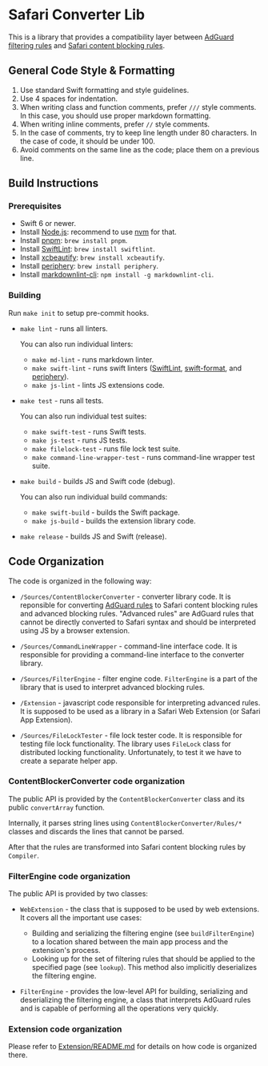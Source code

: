 # Safari Converter Lib

This is a library that provides a compatibility layer between
[AdGuard filtering rules][adguardrules] and
[Safari content blocking rules][safarirules].

[adguardrules]: https://adguard.com/kb/general/ad-filtering/create-own-filters/
[safarirules]: https://developer.apple.com/documentation/safariservices/creating-a-content-blocker

## General Code Style & Formatting

1. Use standard Swift formatting and style guidelines.
2. Use 4 spaces for indentation.
3. When writing class and function comments, prefer `///` style comments. In
   this case, you should use proper markdown formatting.
4. When writing inline comments, prefer `//` style comments.
5. In the case of comments, try to keep line length under 80 characters. In the
   case of code, it should be under 100.
6. Avoid comments on the same line as the code; place them on a previous line.

## Build Instructions

### Prerequisites

- Swift 6 or newer.
- Install [Node.js][nodejs]: recommend to use [nvm][nvm] for that.
- Install [pnpm][pnpm]: `brew install pnpm`.
- Install [SwiftLint][swiftlint]: `brew install swiftlint`.
- Install [xcbeautify][xcbeautify]: `brew install xcbeautify`.
- Install [periphery][periphery]: `brew install periphery`.
- Install [markdownlint-cli][markdownlint]: `npm install -g markdownlint-cli`.

[nodejs]: https://nodejs.org/
[nvm]: https://github.com/nvm-sh/nvm
[pnpm]: https://pnpm.io/
[swiftlint]: https://github.com/realm/SwiftLint
[xcbeautify]: https://github.com/cpisciotta/xcbeautify
[periphery]: https://github.com/peripheryapp/periphery
[markdownlint]: https://www.npmjs.com/package/markdownlint-cli

### Building

Run `make init` to setup pre-commit hooks.

- `make lint` - runs all linters.

    You can also run individual linters:

    - `make md-lint` - runs markdown linter.
    - `make swift-lint` - runs swift linters ([SwiftLint][swiftlint],
      [swift-format][swift-format], and [periphery][periphery]).
    - `make js-lint` - lints JS extensions code.

- `make test` - runs all tests.

    You can also run individual test suites:

    - `make swift-test` - runs Swift tests.
    - `make js-test` - runs JS tests.
    - `make filelock-test` - runs file lock test suite.
    - `make command-line-wrapper-test` - runs command-line wrapper test suite.

- `make build` - builds JS and Swift code (debug).

    You can also run individual build commands:

    - `make swift-build` - builds the Swift package.
    - `make js-build` - builds the extension library code.

- `make release` - builds JS and Swift (release).

[swift-format]: https://github.com/swiftlang/swift-format

## Code Organization

The code is organized in the following way:

- `/Sources/ContentBlockerConverter` - converter library code. It is reponsible
  for converting [AdGuard rules][adguardrules] to Safari content blocking rules
  and advanced blocking rules. "Advanced rules" are AdGuard rules that cannot be
  directly converted to Safari syntax and should be interpreted using JS by a
  browser extension.

- `/Sources/CommandLineWrapper` - command-line interface code. It is responsible
  for providing a command-line interface to the converter library.

- `/Sources/FilterEngine` - filter engine code. `FilterEngine` is a part of the
  library that is used to interpret advanced blocking rules.

- `/Extension` - javascript code responsible for interpreting advanced rules.
  It is supposed to be used as a library in a Safari Web Extension (or Safari
  App Extension).

- `/Sources/FileLockTester` - file lock tester code. It is responsible for
  testing file lock functionality. The library uses `FileLock` class for
  distributed locking functionality. Unfortunately, to test it we have to
  create a separate helper app.

### ContentBlockerConverter code organization

The public API is provided by the `ContentBlockerConverter` class and its
public `convertArray` function.

Internally, it parses string lines using `ContentBlockerConverter/Rules/*`
classes and discards the lines that cannot be parsed.

After that the rules are transformed into Safari content blocking rules by
`Compiler`.

### FilterEngine code organization

The public API is provided by two classes:

- `WebExtension` - the class that is supposed to be used by web extensions. It
  covers all the important use cases:

    - Building and serializing the filtering engine (see `buildFilterEngine`) to
      a location shared between the main app process and the extension's
      process.
    - Looking up for the set of filtering rules that should be applied to the
      specified page (see `lookup`). This method also implicitly deserializes
      the filtering engine.

- `FilterEngine` - provides the low-level API for building, serializing and
  deserializing the filtering engine, a class that interprets AdGuard rules
  and is capable of performing all the operations very quickly.

### Extension code organization

Please refer to [Extension/README.md][extension] for details on how code is
organized there.

[extension]: ./Extension/README.md
